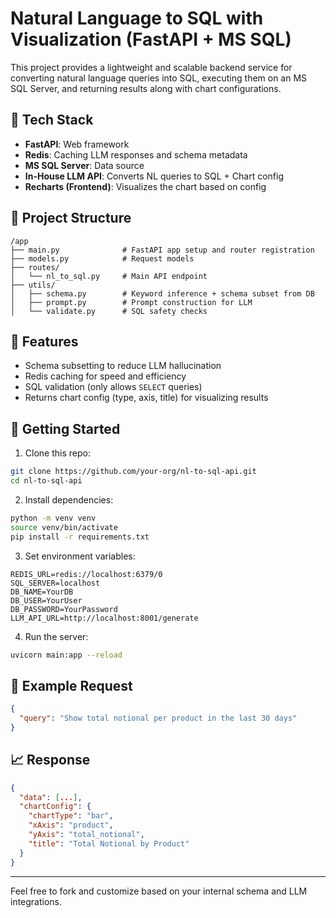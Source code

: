 # Natural Language to SQL with Visualization (FastAPI + MS SQL)

This project provides a lightweight and scalable backend service for converting natural language queries into SQL, executing them on an MS SQL Server, and returning results along with chart configurations.

## 🔧 Tech Stack
- **FastAPI**: Web framework
- **Redis**: Caching LLM responses and schema metadata
- **MS SQL Server**: Data source
- **In-House LLM API**: Converts NL queries to SQL + Chart config
- **Recharts (Frontend)**: Visualizes the chart based on config

## 📁 Project Structure
```
/app
├── main.py              # FastAPI app setup and router registration
├── models.py            # Request models
├── routes/
│   └── nl_to_sql.py     # Main API endpoint
├── utils/
│   ├── schema.py        # Keyword inference + schema subset from DB
│   ├── prompt.py        # Prompt construction for LLM
│   └── validate.py      # SQL safety checks
```

## 🧠 Features
- Schema subsetting to reduce LLM hallucination
- Redis caching for speed and efficiency
- SQL validation (only allows `SELECT` queries)
- Returns chart config (type, axis, title) for visualizing results

## 🚀 Getting Started

1. Clone this repo:
```bash
git clone https://github.com/your-org/nl-to-sql-api.git
cd nl-to-sql-api
```

2. Install dependencies:
```bash
python -m venv venv
source venv/bin/activate
pip install -r requirements.txt
```

3. Set environment variables:
```
REDIS_URL=redis://localhost:6379/0
SQL_SERVER=localhost
DB_NAME=YourDB
DB_USER=YourUser
DB_PASSWORD=YourPassword
LLM_API_URL=http://localhost:8001/generate
```

4. Run the server:
```bash
uvicorn main:app --reload
```

## 🧪 Example Request
```json
{
  "query": "Show total notional per product in the last 30 days"
}
```

## 📈 Response
```json
{
  "data": [...],
  "chartConfig": {
    "chartType": "bar",
    "xAxis": "product",
    "yAxis": "total_notional",
    "title": "Total Notional by Product"
  }
}
```

---

Feel free to fork and customize based on your internal schema and LLM integrations.
